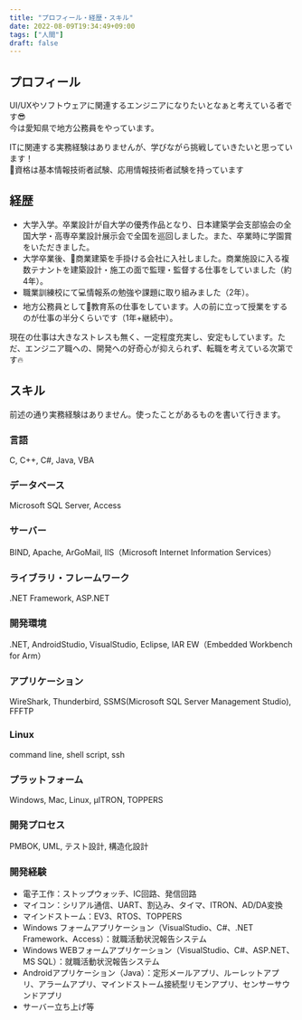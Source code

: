 ```yaml
---
title: "プロフィール・経歴・スキル"
date: 2022-08-09T19:34:49+09:00
tags: ["人間"]
draft: false
---
```

## プロフィール
UI/UXやソフトウェアに関連するエンジニアになりたいとなぁと考えている者です😎  
今は愛知県で地方公務員をやっています。  
  
ITに関連する実務経験はありませんが、学びながら挑戦していきたいと思っています！  
📘資格は基本情報技術者試験、応用情報技術者試験を持っています  
## 経歴
- 大学入学。卒業設計が自大学の優秀作品となり、日本建築学会支部協会の全国大学・高専卒業設計展示会で全国を巡回しました。また、卒業時に学園賞をいただきました。
- 大学卒業後、🏬商業建築を手掛ける会社に入社しました。商業施設に入る複数テナントを建築設計・施工の面で監理・監督する仕事をしていました（約4年）。
- 職業訓練校にて💻情報系の勉強や課題に取り組みました（2年）。
- 地方公務員として🏫教育系の仕事をしています。人の前に立って授業をするのが仕事の半分くらいです（1年+継続中）。

現在の仕事は大きなストレスも無く、一定程度充実し、安定もしています。ただ、エンジニア職への、開発への好奇心が抑えられず、転職を考えている次第です🔥  
## スキル
前述の通り実務経験はありません。使ったことがあるものを書いて行きます。  
### 言語
C, C++, C#, Java, VBA
### データベース
Microsoft SQL Server, Access
### サーバー
BIND, Apache, ArGoMail, IIS（Microsoft Internet Information Services）
### ライブラリ・フレームワーク
.NET Framework, ASP.NET
### 開発環境
.NET, AndroidStudio, VisualStudio, Eclipse, IAR EW（Embedded Workbench for Arm）
### アプリケーション
WireShark, Thunderbird, SSMS(Microsoft SQL Server Management Studio), FFFTP
### Linux
command line, shell script, ssh
### プラットフォーム
Windows, Mac, Linux, μITRON, TOPPERS
### 開発プロセス
PMBOK, UML, テスト設計, 構造化設計
### 開発経験
- 電子工作：ストップウォッチ、IC回路、発信回路
- マイコン：シリアル通信、UART、割込み、タイマ、ITRON、AD/DA変換
- マインドストーム：EV3、RTOS、TOPPERS
- Windows フォームアプリケーション（VisualStudio、C#、.NET Framework、Access）：就職活動状況報告システム
- Windows WEBフォームアプリケーション（VisualStudio、C#、ASP.NET、MS SQL）：就職活動状況報告システム
- Androidアプリケーション（Java）：定形メールアプリ、ルーレットアプリ、アラームアプリ、マインドストーム接続型リモンアプリ、センサーサウンドアプリ
- サーバー立ち上げ等